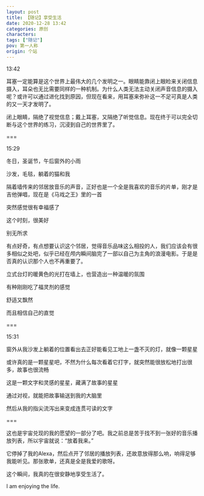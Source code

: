 ```yaml
---
layout: post
title: 【随记】享受生活
date: 2020-12-28 13:42
categories: 原创
characters: 
tags: ["随记"]
pov: 第一人称
origin: 个站
---
```


13:42

耳塞一定能算是这个世界上最伟大的几个发明之一。眼睛能靠闭上眼睑来关闭信息摄入，耳朵也无比需要同样的一种机制。为什么人类无法主动关闭声音信息的摄入呢？或许可以通过进化找到原因，但现在看来，用耳塞来弥补这一不足可真是人类的又一天才发明了。

闭上眼睛，隔绝了视觉信息；戴上耳塞，又隔绝了听觉信息。现在终于可以完全切断与这个世界的练习，沉浸到自己的世界里了。

===

15:29

冬日，圣诞节，午后窗外的小雨

沙发，毛毯，躺着的猫和我

隔着墙传来的邻居放音乐的声音，正好也是一个全是我喜欢的音乐的片单，刚才是吉他弹唱，现在是《马戏之王》里的一首

突然感觉很有幸福感了

这个时刻，很美好

别无所求

有点好奇，有点想要认识这个邻居，觉得音乐品味这么相投的人，我们应该会有很多相似之处吧，似乎已经在颅内瞬间脑完了一部以自己为主角的浪漫电影。于是是否真的认识那个人也不再重要了。

立式台灯的暖黄色的光打在墙上，也营造出一种温暖的氛围

有种刚刚吃了福灵剂的感觉

舒适又飘然

而且相信自己的直觉

===

15:31

窗外从我沙发上躺着的位置看出去正好能看见工地上一盏不灭的灯，就像一颗星星

或许真的是一颗星星吧，不然为什么每次看着它打字，就突然能很放松地打出很多，故事也很流畅

这是一颗文字和灵感的星星，藏满了故事的星星

通过对视，就能把故事输送到我的大脑里

然后从我的指尖流泻出来变成连贯可读的文字

===

这也是宇宙兑现的我的愿望的一部分了吧。我之前总是苦于找不到一张好的音乐播放列表，所以宇宙就说：“放着我来。”

它停掉了我的Alexa，然后点开了邻居的播放列表，还故意放得那么响，响得足够我能听见。那张歌单，还真是全是我爱的歌呀。

这个瞬间，我真的在很安静地享受生活了。

I am enjoying the life.
